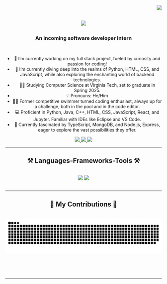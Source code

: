 <img align="right" src="https://visitor-badge.laobi.icu/badge?page_id=sumtzehern.sumtzehern" />

<h1 align="center">
    <img src="https://readme-typing-svg.herokuapp.com/?font=Righteous&size=35&center=true&vCenter=true&width=500&height=70&duration=4000&lines=Hi+There!+👋;+I'm+Wesley+Sum!;" />
</h1>

<h3 align="center">An incoming software developer Intern</h3>

<br/>

<div align="center">

- 🔭 I’m currently working on my full stack project, fueled by curiosity and passion for coding!
- 🌱 I’m currently diving deep into the realms of Python, HTML, CSS, and JavaScript, while also exploring the enchanting world of backend technologies.
- 👨‍🎓 Studying Computer Science at Virginia Tech, set to graduate in Spring 2025.
- 💡 Pronouns: He/Him
- 🏊‍♂️ Former competitive swimmer turned coding enthusiast, always up for a challenge, both in the pool and in the code editor.
- 💻 Proficient in Python, Java, C++, HTML, CSS, JavaScript, React, and Jupyter. Familiar with IDEs like Eclipse and VS Code.
- 🚀 Currently fascinated by TypeScript, MongoDB, and Node.js, Express, eager to explore the vast possibilities they offer.

</div>

<div align="center"> 
  <a href="mailto:wesleysumsoftwaredev@gmail.com">
    <img src="https://img.shields.io/badge/Gmail-333333?style=for-the-badge&logo=gmail&logoColor=red" />
  </a>
  <a href="https://www.linkedin.com/in/wesley-sum/" target="_blank">
    <img src="https://img.shields.io/badge/LinkedIn-0077B5?style=for-the-badge&logo=linkedin&logoColor=white" target="_blank" />
  </a>
  <a href="https://wesleysum.vt.domains/" target="_blank">
     <img src="https://img.shields.io/badge/Portfolio-FF5722?style=for-the-badge&logo=todoist&logoColor=white" target="_blank" /> <!-- sqlite, safari, google-chrome are other good icon options -->
  </a>
</div>

<hr/>
 
<h2 align="center">⚒️ Languages-Frameworks-Tools ⚒️</h2>
<br/>
<div align="center">
    <img src="https://skillicons.dev/icons?i=react,mui,html,css,vscode,visualstudio,idea,eclipse,github,figma,tailwind,git" />
    <img src="https://skillicons.dev/icons?i=nodejs,python,cpp,java,js,ts,express,mongodb,c,java,nextjs,sqlite,mysql,flask,postman,latex" /><br>
</div>

<br/>
<hr/>

<div align="center">
  <h2>🐍 My Contributions 🐍</h2>
  <br>
  <img alt="snake eating my contributions" src="https://raw.githubusercontent.com/sumtzehern/sumtzehern/output/github-contribution-grid-snake.svg" />
  
  <br/><br/><br/>
</div>

<hr/>
